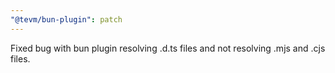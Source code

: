 ```yaml
---
"@tevm/bun-plugin": patch
---
```


Fixed bug with bun plugin resolving .d.ts files and not resolving .mjs and .cjs files.
